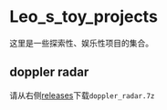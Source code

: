 # Leo_s_toy_projects
这里是一些探索性、娱乐性项目的集合。

## doppler radar
请从右侧[releases](https://github.com/betterLeoLee/Leo_s_toy_projects/releases/tag/doppler_radar "releases")下载`doppler_radar.7z`